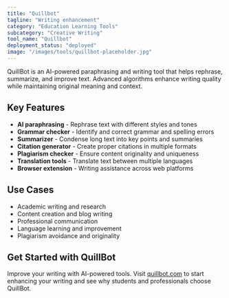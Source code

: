 ```yaml
---
title: "Quillbot"
tagline: "Writing enhancement"
category: "Education Learning Tools"
subcategory: "Creative Writing"
tool_name: "Quillbot"
deployment_status: "deployed"
image: "/images/tools/quillbot-placeholder.jpg"
---
```

QuillBot is an AI-powered paraphrasing and writing tool that helps rephrase, summarize, and improve text. Advanced algorithms enhance writing quality while maintaining original meaning and context.

## Key Features

- **AI paraphrasing** - Rephrase text with different styles and tones
- **Grammar checker** - Identify and correct grammar and spelling errors
- **Summarizer** - Condense long text into key points and summaries
- **Citation generator** - Create proper citations in multiple formats
- **Plagiarism checker** - Ensure content originality and uniqueness
- **Translation tools** - Translate text between multiple languages
- **Browser extension** - Writing assistance across web platforms

## Use Cases

- Academic writing and research
- Content creation and blog writing
- Professional communication
- Language learning and improvement
- Plagiarism avoidance and originality

## Get Started with QuillBot

Improve your writing with AI-powered tools. Visit [quillbot.com](https://quillbot.com) to start enhancing your writing and see why students and professionals choose QuillBot.

